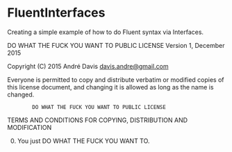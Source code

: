 # FluentInterfaces

Creating a simple example of how to do Fluent syntax via Interfaces.

 DO WHAT THE FUCK YOU WANT TO PUBLIC LICENSE 
                    Version 1, December 2015 

 Copyright (C) 2015 André Davis <davis.andre@gmail.com> 

 Everyone is permitted to copy and distribute verbatim or modified 
 copies of this license document, and changing it is allowed as long 
 as the name is changed. 

            DO WHAT THE FUCK YOU WANT TO PUBLIC LICENSE 
   TERMS AND CONDITIONS FOR COPYING, DISTRIBUTION AND MODIFICATION 

  0. You just DO WHAT THE FUCK YOU WANT TO.
